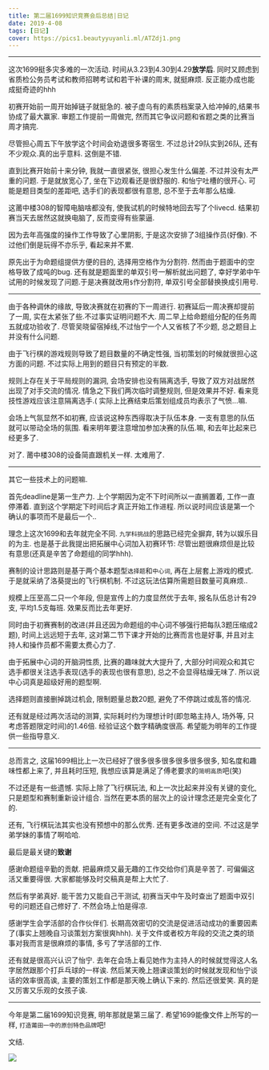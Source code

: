 ```yaml
---
title: 第二届1699知识竞赛会后总结|日记
date: 2019-4-08
tags: [日记]
cover: https://pics1.beautyyuyanli.ml/ATZdj1.png
---
```


***

这次1699挺多灾多难的一次活动. 时间从3.23到4.30到4.29**放学后**. 同时又顾虑到省质检公务员考试和教师招聘考试和若干补课的周末, 就挺麻烦. 反正能办成也能成挺奇迹的hhh

初赛开始前一周开始掉链子就挺急的. 被子虚乌有的素质档案录入给冲掉的,结果书协成了最大赢家. 审题工作提前一周做完, 然而其它争议问题和省题之类的比赛当周才搞完.

尽管担心周五下午放学这个时间会劝退很多寄宿生. 不过总计29队实到26队, 还有不少观众.真的出乎意料. 这倒是不错.

直到比赛开始前十来分钟, 我就一直很紧张, 很担心发生什么偏差. 不过并没有太严重的问题. 于是就放宽心了, 坐在下边观看还是很舒服的. 和怡宁吐槽的很开心. 可能是题目类型的差距吧, 选手们的表现都很有意思, 总不至于去年那么枯燥.

这莆中楼308的智障电脑啥都没有, 使我试机的时候特地回去写了个livecd. 结果初赛当天去居然这就换电脑了, 反而变得有些蒙逼.

因为去年高强度的操作工作导致了心里阴影, 于是这次安排了3组操作员(好像). 不过他们倒是玩得不亦乐乎, 看起来并不累.

原先出于为命题组提供方便的目的, 选择用空格作为分割符. 然而由于题面中的空格导致了成吨的bug. 还有就是题面里的单双引号一解析就出问题了, 幸好学弟中午试用的时候发现了问题.于是决赛就改用`$`作分割符, 单双引号全部替换换成引用号.

***

由于各种调休的缘故, 导致决赛就在初赛的下一周进行. 初赛延后一周决赛却提前了一周, 实在太紧张了些.不过事实证明问题不大. 周二早上给命题组分配的任务周五就成功验收了. 尽管吴晓留宿掉线,不过怡宁一个人又省核了不少题, 总之题目上并没有什么问题.

由于飞行棋的游戏规则导致了题目数量的不确定性强, 当初策划的时候就很担心这方面的问题. 不过实际上用到的题目只有预定的半数.

规则上存在关于平局规则的漏洞, 会场安排也没有隔离选手, 导致了双方对战居然出现了对手交流的情况. 情急之下我们两次临时调整规则, 但是效果并不好. 看来竞技性游戏应该注意隔离选手.( 实际上比赛结束后策划组成员均表示了气愤...嘛.

会场上气氛显然不如初赛, 应该说这种东西得取决于队伍本身. 一支有意思的队伍就可以带动全场的氛围. 看来明年要注意增加参加决赛的队伍.嘛, 和去年比起来已经更多了.

对了. 莆中楼308的设备简直跟机关一样. 太难用了.

***

其它一些技术上的问题嘛.

首先deadline是第一生产力. 上个学期因为定不下时间所以一直搁置着, 工作一直停滞着. 直到这个学期定下时间后才真正开始工作进程. 所以说时间应该是第一个确认的事项而不是最后一个..

理念上这次1699和去年就完全不同. `九学科挑战`的思路已经完全摒弃, 转为以娱乐目的为主. 也是基于此我提出把拓展中心词加入初赛环节: 尽管出题很麻烦但是比较有意思(还真是辛苦了命题组的同学hhh). 

赛制的设计思路则是基于两个基本题型`选择题`和`中心词`, 再在上层套上游戏的模式. 于是就采纳了洛葵提出的飞行棋机制. 不过这玩法估算所需题目数量可真麻烦..

规模上压至高二只一个年段, 但是宣传上的力度显然优于去年, 报名队伍总计有29支, 平均1.5支每班. 效果反而比去年更好.

同时由于初赛赛制的改进(并且还因为命题组的中心词不够强行把每队3题压缩成2题), 时间上远远短于去年, 这对第二节下课才开始的比赛而言也是好事, 并且对主持人和操作员都不需要太费心力了.

由于拓展中心词的开脑洞性质, 比赛的趣味就大大提升了, 大部分时间观众和其它选手都很关注选手表现(选手的表现也很有意思), 总之不会显得枯燥无味了. 所以说中心词真是超级好用的题型啊.

选择题则直接删掉跳过机会, 限制题量总数20题, 避免了不停跳过或乱答的情况.

还有就是经过两次活动的测算, 实际耗时约为理想计时(即忽略主持人, 场外等, 只考虑答题限定时间)的1.46倍. 经验证这个数字精确度很高. 希望能为明年的工作提供一些指导意义.

***

总而言之, 这届1699相比上一次已经好了很多很多很多很多很多很多, 知名度和趣味性都上来了, 并且耗时压短, 我想应该算是满足了傅老要求的`简明高质`吧(笑)

不过还是有一些遗憾. 实际上除了飞行棋玩法, 和上一次比起来并没有关键的变化, 只是题型和赛制重新设计组合. 当然在更本质的层次上的设计理念还是完全变化了的.

还有, 飞行棋玩法其实也没有预想中的那么优秀. 还有更多改进的空间. 不过这是学弟学妹的事情了啊哈哈.

最后是最关键的**致谢**

感谢命题组辛勤的贡献. 把最麻烦又最无趣的工作交给你们真是辛苦了. 可偏偏这活又重要得很. 大家都能够及时交稿真是帮上大忙了.

然后有学弟真好. 能干苦力又能自己干测试, 初赛当天中午及时查出了题面中双引号的问题还自己修好了. 不然会场上怕是得凉.

感谢学生会学活部的合作伙伴们. 长期高效密切的交流是促进活动成功的重要因素了(事实上翘晚自习谈策划方案很爽hhh). 关于文件或者校方年段的交流之类的琐事对我而言是很麻烦的事情, 多亏了学活部的工作.

还有就是很高兴认识了怡宁. 去年在会场上看见她作为主持人的时候就觉得这人名字居然跟那个打乒乓球的一样诶. 然后某天晚上翘课谈策划的时候就发现和怡宁谈话的效率很高诶, 主要的策划工作都是那天晚上确认下来的. 然后还很爱笑. 真的是又厉害又乐观的女孩子诶.

***

今年是第二届1699知识竞赛, 明年那就是第三届了. 希望1699能像文件上所写的一样, `打造莆田一中的原创特色品牌`吧!

文结.

![](https://pics1.beautyyuyanli.ml/ATZdj1.png)
